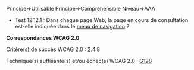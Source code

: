 Principe=>Utilisable
Principe=>Compréhensible
Niveau=>AAA

*   Test 12.12.1 : Dans chaque page Web, la page en cours de consultation est-elle indiquée dans le [menu de navigation](#menu-de-navigation) ?

**Correspondances WCAG 2.0**

Critère(s) de succès WCAG 2.0 : [2.4.8](http://www.w3.org/Translations/WCAG20-fr/#navigation-mechanisms-location)

Technique(s) suffisante(s) et/ou échec(s) WCAG 2.0 : [G128](http://www.w3.org/TR/WCAG-TECHS/G128.html)
